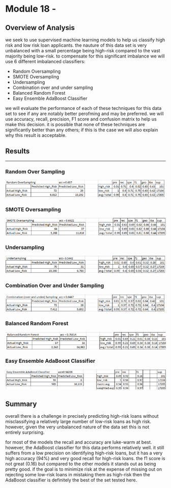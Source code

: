 # Module 18 - 
## Overview of Analysis
we seek to use supervised machine learning models to help us classify high risk and low risk loan applicants. the nauture of this data set is very unbalanced with a small percentage being high-risk compared to the vast majority being low-risk. to compensate for this significant imbalance we will use 6 different imbalanced classifiers:

- Random Oversampling
- SMOTE Oversampling
- Undersampling
- Combination over and under sampling
- Balanced Random Forest
- Easy Ensemble AdaBoost Classifier

we will evaluate the performance of each of these techniques for this data set to see if any are notably better perofming and may be preferred. we will use accuracy, recall, precision, F1 score and confusion matrix to help us make this decision. it is possible that none of these techniques are significantly better than any others; if this is the case we will also explain why this result is acceptable. 

## Results
-----------------------------
### Random Over Sampling

![](resources/Random_Oversampling.png)

### SMOTE Oversampling
![](resources/SMOTE_Oversampling.png)

### Undersampling
![](resources/Undersampling.png)

### Combination Over and Under Sampling
![](resources/Combination.png)

### Balanced Random Forest
![](resources/Balanced_Random_Forest.png)

### Easy Ensemble AdaBoost Classifier
![](resources/AdaBoost.png)

## Summary
overall there is a challenge in precisely predicting high-risk loans without misclassifying a relatively large number of low-risk loans as high risk. however, given the very unbalanced nature of the data set this is not entirely surprising. 

for most of the models the recall and accuracy are luke-warm at best. however, the AdaBoost classifier for this data performs relatively well. it still suffers from a low precision on identifying high-risk loans, but it has a very high accuracy (94%) and very good recall for high-risk loans. the f1 score is not great (0.16) but compared to the other models it stands out as being pretty good. 
if the goal is to minimize risk at the expense of missing out on rejecting some low-risk loans in mistaking them as high-risk then the AdaBoost classifier is definitely the best of the set tested here. 
